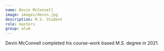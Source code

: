 ```yaml
---
name: Devin McConnell
image: images/devin.jpg
description: M.S. Student
role: masters
group: alum
---
```


Devin McConnell completed his course-work based M.S. degree in 2021.
